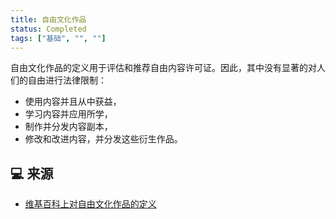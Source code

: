 ```yaml
---
title: 自由文化作品 
status: Completed
tags: ["基础", "", ""]
---
```


自由文化作品的定义用于评估和推荐自由内容许可证。因此，其中没有显著的对人们的自由进行法律限制：

* 使用内容并且从中获益，
* 学习内容并应用所学，
* 制作并分发内容副本，
* 修改和改进内容，并分发这些衍生作品。

## 💻 来源

* [维基百科上对自由文化作品的定义](https://en.wikipedia.org/wiki/Definition_of_Free_Cultural_Works)
